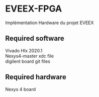 # EVEEX-FPGA
Implémentation Hardware du projet EVEEX

## Required software  

Vivado Hlx 2020.1  
Nexys4-master xdc file  
digilent board git files  

## Required hardware  

Nexys 4 board


